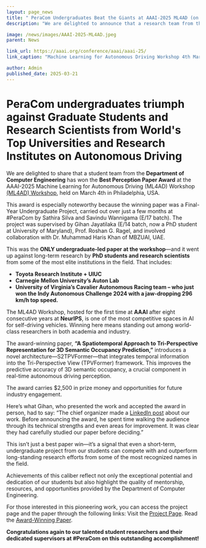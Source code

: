 ```yaml
---
layout: page_news
title: " PeraCom Undergraduates Beat the Giants at AAAI-2025 ML4AD (on Autonomous Driving) "
description: "We are delighted to announce that a research team from the Department of Computer Engineering has won the prestigious Best Paper Award at the AAAI-2025 Machine Learning for Autonomous Driving (ML4AD) Workshop held in Philadelphia, USA."

image: /news/images/AAAI-2025-ML4AD.jpeg
parent: News

link_url: https://aaai.org/conference/aaai/aaai-25/
link_caption: "Machine Learning for Autonomous Driving Workshop 4th March 2025, Pennsylvania Convention Center, Philadelphia, United States"

author: Admin
published_date: 2025-03-21
---
```


# PeraCom undergraduates triumph against Graduate Students and Research Scientists from World's Top Universities and Research Institutes on Autonomous Driving

We are delighted to share that a student team from the **Department of Computer Engineering** has won the **Best Perception Paper Award** at the AAAI-2025 Machine Learning for Autonomous Driving (ML4AD) Workshop [(ML4AD) Workshop](https://ml4ad.github.io/), held on March 4th in Philadelphia, USA.

This award is especially noteworthy because the winning paper was a Final-Year Undergraduate Project, carried out over just a few months at #PeraCom by Sathira Silva and Savindu Wannigama (E/17 batch). The project was supervised by Gihan Jayatilaka (E/14 batch, now a PhD student at University of Maryland), Prof. Roshan G. Ragel, and involved collaboration with Dr. Muhammad Haris Khan of MBZUAI, UAE.

This was the **ONLY undergraduate-led paper at the workshop**—and it went up against long-term research by **PhD students and research scientists** from some of the most elite institutions in the field. That includes:
- **Toyota Research Institute + UIUC**
- **Carnegie Mellon University’s Auton Lab**
- **University of Virginia’s Cavalier Autonomous Racing team – who just won the Indy Autonomous Challenge 2024 with a jaw-dropping 296 km/h top speed.**

The ML4AD Workshop, hosted for the first time at **AAAI** after eight consecutive years at **NeurIPS**, is one of the most competitive spaces in AI for self-driving vehicles. Winning here means standing out among world-class researchers in both academia and industry.

The award-winning paper, __“A Spatiotemporal Approach to Tri-Perspective Representation for 3D Semantic Occupancy Prediction,”__ introduces a novel architecture—S2TPVFormer—that integrates temporal information into the Tri-Perspective View (TPVFormer) framework. This improves the predictive accuracy of 3D semantic occupancy, a crucial component in real-time autonomous driving perception.

The award carries $2,500 in prize money and opportunities for future industry engagement.

Here’s what Gihan, who presented the work and accepted the award in person, had to say: “The chief organizer made a [LinkedIn post](https://www.linkedin.com/posts/petyushko_aaai-ml4ad-activity-7302813945524797440-3Qjr/) about our work. Before announcing the award, he spent time walking the audience through its technical strengths and even areas for improvement. It was clear they had carefully studied our paper before deciding.”

This isn’t just a best paper win—it’s a signal that even a short-term, undergraduate project from our students can compete with and outperform long-standing research efforts from some of the most recognized names in the field.

Achievements of this caliber reflect not only the exceptional potential and dedication of our students but also highlight the quality of mentorship, resources, and opportunities provided by the Department of Computer Engineering.  

For those interested in this pioneering work, you can access the project page and the paper through the following links: Visit the [Project Page](https://projects.ce.pdn.ac.lk/). Read the [Award-Winning Paper](https://ml4ad.github.io/files/papers2025/A%20Spatiotemporal%20Approach%20to%20Tri-Perspective%20Representation%20for%203D%20Semantic%20Occupancy%20Prediction.pdf).

**Congratulations again to our talented student researchers and their dedicated supervisors at #PeraCom on this outstanding accomplishment!**
